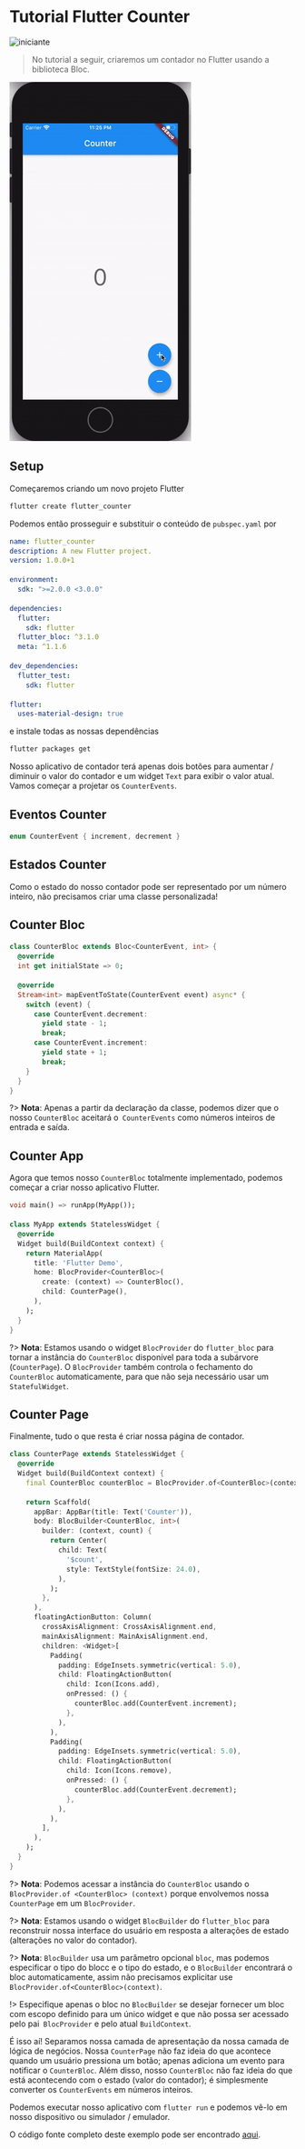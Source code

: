 # Tutorial Flutter Counter

![iniciante](https://img.shields.io/badge/level-beginner-green.svg)

> No tutorial a seguir, criaremos um contador no Flutter usando a biblioteca Bloc.

![demo](../assets/gifs/flutter_counter.gif)

## Setup

Começaremos criando um novo projeto Flutter

```bash
flutter create flutter_counter
```

Podemos então prosseguir e substituir o conteúdo de `pubspec.yaml` por

```yaml
name: flutter_counter
description: A new Flutter project.
version: 1.0.0+1

environment:
  sdk: ">=2.0.0 <3.0.0"

dependencies:
  flutter:
    sdk: flutter
  flutter_bloc: ^3.1.0
  meta: ^1.1.6

dev_dependencies:
  flutter_test:
    sdk: flutter

flutter:
  uses-material-design: true
```

e instale todas as nossas dependências

```bash
flutter packages get
```

Nosso aplicativo de contador terá apenas dois botões para aumentar / diminuir o valor do contador e um widget `Text` para exibir o valor atual. Vamos começar a projetar os `CounterEvents`.

## Eventos Counter

```dart
enum CounterEvent { increment, decrement }
```

## Estados Counter

Como o estado do nosso contador pode ser representado por um número inteiro, não precisamos criar uma classe personalizada!

## Counter Bloc

```dart
class CounterBloc extends Bloc<CounterEvent, int> {
  @override
  int get initialState => 0;

  @override
  Stream<int> mapEventToState(CounterEvent event) async* {
    switch (event) {
      case CounterEvent.decrement:
        yield state - 1;
        break;
      case CounterEvent.increment:
        yield state + 1;
        break;
    }
  }
}
```

?> **Nota**: Apenas a partir da declaração da classe, podemos dizer que o nosso `CounterBloc` aceitará o` CounterEvents` como números inteiros de entrada e saída.

## Counter App

Agora que temos nosso `CounterBloc` totalmente implementado, podemos começar a criar nosso aplicativo Flutter.

```dart
void main() => runApp(MyApp());

class MyApp extends StatelessWidget {
  @override
  Widget build(BuildContext context) {
    return MaterialApp(
      title: 'Flutter Demo',
      home: BlocProvider<CounterBloc>(
        create: (context) => CounterBloc(),
        child: CounterPage(),
      ),
    );
  }
}
```

?> **Nota**: Estamos usando o widget `BlocProvider` do `flutter_bloc` para tornar a instância do `CounterBloc` disponível para toda a subárvore (`CounterPage`). O `BlocProvider` também controla o fechamento do `CounterBloc` automaticamente, para que não seja necessário usar um `StatefulWidget`.

## Counter Page

Finalmente, tudo o que resta é criar nossa página de contador.

```dart
class CounterPage extends StatelessWidget {
  @override
  Widget build(BuildContext context) {
    final CounterBloc counterBloc = BlocProvider.of<CounterBloc>(context);

    return Scaffold(
      appBar: AppBar(title: Text('Counter')),
      body: BlocBuilder<CounterBloc, int>(
        builder: (context, count) {
          return Center(
            child: Text(
              '$count',
              style: TextStyle(fontSize: 24.0),
            ),
          );
        },
      ),
      floatingActionButton: Column(
        crossAxisAlignment: CrossAxisAlignment.end,
        mainAxisAlignment: MainAxisAlignment.end,
        children: <Widget>[
          Padding(
            padding: EdgeInsets.symmetric(vertical: 5.0),
            child: FloatingActionButton(
              child: Icon(Icons.add),
              onPressed: () {
                counterBloc.add(CounterEvent.increment);
              },
            ),
          ),
          Padding(
            padding: EdgeInsets.symmetric(vertical: 5.0),
            child: FloatingActionButton(
              child: Icon(Icons.remove),
              onPressed: () {
                counterBloc.add(CounterEvent.decrement);
              },
            ),
          ),
        ],
      ),
    );
  }
}
```

?> **Nota**: Podemos acessar a instância do `CounterBloc` usando o `BlocProvider.of <CounterBloc> (context)` porque envolvemos nossa `CounterPage` em um `BlocProvider`.

?> **Nota**: Estamos usando o widget `BlocBuilder` do `flutter_bloc` para reconstruir nossa interface do usuário em resposta a alterações de estado (alterações no valor do contador).

?> **Nota**: `BlocBuilder` usa um parâmetro opcional `bloc`, mas podemos especificar o tipo do blocc e o tipo do estado, e o `BlocBuilder` encontrará o bloc automaticamente, assim não precisamos explicitar use `BlocProvider.of<CounterBloc>(context)`.

!> Especifique apenas o bloc no `BlocBuilder` se desejar fornecer um bloc com escopo definido para um único widget e que não possa ser acessado pelo pai` BlocProvider` e pelo atual `BuildContext`.

É isso aí! Separamos nossa camada de apresentação da nossa camada de lógica de negócios. Nossa `CounterPage` não faz ideia do que acontece quando um usuário pressiona um botão; apenas adiciona um evento para notificar o `CounterBloc`. Além disso, nosso `CounterBloc` não faz ideia do que está acontecendo com o estado (valor do contador); é simplesmente converter os `CounterEvents` em números inteiros.

Podemos executar nosso aplicativo com `flutter run` e podemos vê-lo em nosso dispositivo ou simulador / emulador.

O código fonte completo deste exemplo pode ser encontrado [aqui](https://github.com/felangel/Bloc/tree/master/packages/flutter_bloc/example).
